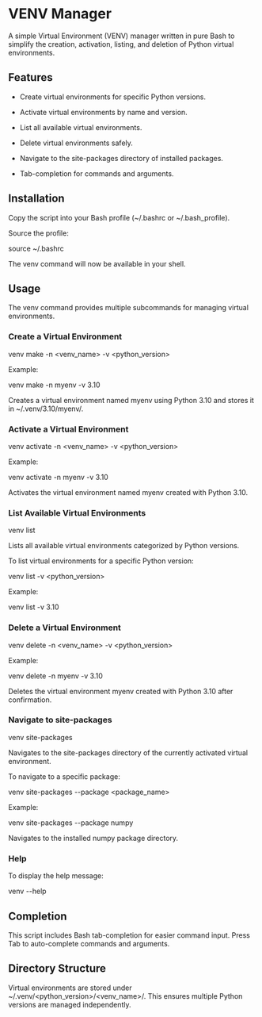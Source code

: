 # VENV Manager

A simple Virtual Environment (VENV) manager written in pure Bash to simplify the creation, activation, listing, and deletion of Python virtual environments.

## Features
* Create virtual environments for specific Python versions.

* Activate virtual environments by name and version.

* List all available virtual environments.

* Delete virtual environments safely.

* Navigate to the site-packages directory of installed packages.

* Tab-completion for commands and arguments.

## Installation

Copy the script into your Bash profile (~/.bashrc or ~/.bash_profile).

Source the profile:

source ~/.bashrc

The venv command will now be available in your shell.

## Usage

The venv command provides multiple subcommands for managing virtual environments.

### Create a Virtual Environment

venv make -n <venv_name> -v <python_version>

Example:

venv make -n myenv -v 3.10

Creates a virtual environment named myenv using Python 3.10 and stores it in ~/.venv/3.10/myenv/.

### Activate a Virtual Environment

venv activate -n <venv_name> -v <python_version>

Example:

venv activate -n myenv -v 3.10

Activates the virtual environment named myenv created with Python 3.10.

### List Available Virtual Environments

venv list

Lists all available virtual environments categorized by Python versions.

To list virtual environments for a specific Python version:

venv list -v <python_version>

Example:

venv list -v 3.10

### Delete a Virtual Environment

venv delete -n <venv_name> -v <python_version>

Example:

venv delete -n myenv -v 3.10

Deletes the virtual environment myenv created with Python 3.10 after confirmation.

### Navigate to site-packages

venv site-packages

Navigates to the site-packages directory of the currently activated virtual environment.

To navigate to a specific package:

venv site-packages --package <package_name>

Example:

venv site-packages --package numpy

Navigates to the installed numpy package directory.

### Help

To display the help message:

venv --help

## Completion

This script includes Bash tab-completion for easier command input. Press Tab to auto-complete commands and arguments.

## Directory Structure

Virtual environments are stored under ~/.venv/<python_version>/<venv_name>/. This ensures multiple Python versions are managed independently.

